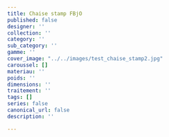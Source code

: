 ```yaml
---
title: Chaise stamp FBjO
published: false
designer: ''
collection: ''
category: ''
sub_category: ''
gamme: ''
cover_image: "../../images/test_chaise_stamp2.jpg"
caroussel: []
materiau: ''
poids: ''
dimensions: ''
traitement: ''
tags: []
series: false
canonical_url: false
description: ''

---
```


